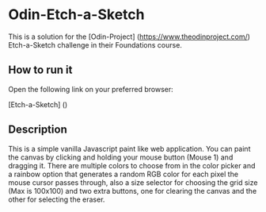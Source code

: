# Odin-Etch-a-Sketch

This is a solution for the [Odin-Project] (https://www.theodinproject.com/) Etch-a-Sketch challenge in their Foundations course.

## How to run it

Open the following link on your preferred browser:

[Etch-a-Sketch] ()

## Description

This is a simple vanilla Javascript paint like web application. You can paint the canvas by clicking and holding your mouse button (Mouse 1) and dragging it. There are multiple colors to choose from in the color picker and a rainbow option that generates a random RGB color for each pixel the mouse cursor passes through, also a size selector for choosing the grid size (Max is 100x100) and two extra buttons, one for clearing the canvas and the other for selecting the eraser.
